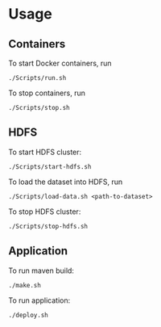 # Usage
## Containers
To start Docker containers, run
```
./Scripts/run.sh
```
To stop containers, run
```
./Scripts/stop.sh
```
## HDFS
To start HDFS cluster:
```
./Scripts/start-hdfs.sh
```
To load the dataset into HDFS, run
```
./Scripts/load-data.sh <path-to-dataset>
```
To stop HDFS cluster:
```
./Scripts/stop-hdfs.sh
```
## Application
To run maven build:
```
./make.sh
```
To run application:
```
./deploy.sh
```